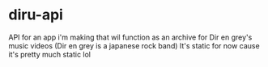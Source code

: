 # diru-api
API for an app i'm making that wil function as an archive for Dir en grey's music videos
(Dir en grey is a japanese rock band)
It's static for now cause it's pretty much static lol
